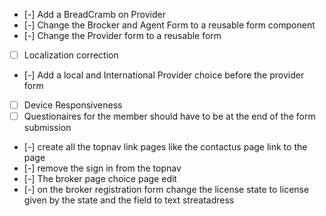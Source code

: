 - [-] Add a BreadCramb on Provider
- [-] Change the Brocker and Agent Form to a reusable form component
- [-] Change the Provider form to a reusable form
- [ ] Localization correction
- [-] Add a local and International Provider choice before the provider form
- [ ] Device Responsiveness
- [ ] Questionaires for the member should have to be at the end of the form submission
- [-] create all the topnav link pages like the contactus page link to the page
- [-] remove the sign in from the topnav
- [-] The broker page choice page edit
- [-] on the broker registration form change the license state to license given by the state and the field to text
  streatadress
